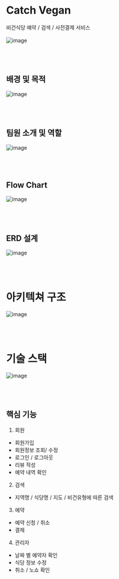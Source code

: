 # Catch Vegan
비건식당 예약 / 검색 / 사전결제 서비스
<br/>
<br/>
![image](https://github.com/zina06/Vegan-Vue.js/assets/114451950/0e5f9943-787b-4410-a73c-bcb8b7280653)
<br/>
<br/>
<br/>
<br/>
## 배경 및 목적
![image](https://github.com/zina06/Vegan-Vue.js/assets/114451950/e8901127-84a9-4cba-921e-b85e7e30dd66)
<br/>
<br/>
<br/>
<br/>
## 팀원 소개 및 역할
![image](https://github.com/zina06/Vegan-Vue.js/assets/114451950/60ec0f3d-6891-4a1b-ab66-597fbeb4d60e)
<br/>
<br/>
<br/>
<br/>
## Flow Chart
![image](https://github.com/zina06/Vegan-Vue.js/assets/114451950/9a1ab3bd-cac0-4dd8-b80f-c6f9e76fc872)
<br/>
<br/>
<br/>
<br/>
## ERD 설계
![image](https://github.com/zina06/Vegan-Vue.js/assets/114451950/8c497088-d126-44d3-b84a-9f2f353e799b)
<br/>
<br/>
<br/>
<br/>
# 아키텍쳐 구조
![image](https://github.com/zina06/Vegan-Vue.js/assets/114451950/1cfba99b-b6bb-4731-9651-8cb1672f59b6)
<br/>
<br/>
<br/>
<br/>
# 기술 스택
![image](https://github.com/zina06/Vegan-Vue.js/assets/114451950/9e7f0012-414c-4ddb-8ef4-649de7ee825a)
<br/>
<br/>
<br/>
<br/>
## 핵심 기능
1) 회원
- 회원가입
- 회원정보 조회/ 수정
- 로그인 / 로그아웃
- 리뷰 작성
- 예약 내역 확인
2) 검색
- 지역명 / 식당명 / 지도 / 비건유형에 따른 검색
3) 예약
- 예약 신청 / 취소
- 결제
4) 관리자
- 날짜 별 예약자 확인
- 식당 정보 수정
- 취소 / 노쇼 확인


